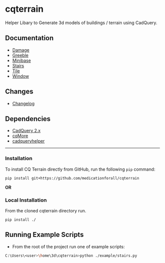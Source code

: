 # cqterrain
Helper Libary to Generate 3d models of buildings / terrain using CadQuery.

## Documentation
* [Damage](documentation/damage.md)
* [Greeble](documentation/greeble.md)
* [Minibase](documentation/minibase.md)
* [Stairs](documentation/stairs.md)
* [Tile](documentation/tile.md)
* [Window](documentation/window.md)

## Changes
* [Changelog](./changes.md)

## Dependencies
* [CadQuery 2.x](https://github.com/CadQuery/cadquery)
* [cqMore](https://github.com/JustinSDK/cqMore)
* [cadqueryhelper](https://github.com/medicationforall/cadqueryhelper)

---


### Installation
To install CQ Terrain directly from GitHub, run the following `pip` command:

	pip install git+https://github.com/medicationforall/cqterrain

**OR**

### Local Installation
From the cloned cqterrain directory run.

	pip install ./


## Running Example Scripts
* From the root of the project run one of example scripts:

``` bash
C:\Users\<user>\home\3d\cqterrain>python ./example/stairs.py
```

